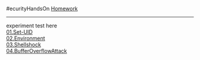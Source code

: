#ecurityHandsOn
[Homework](https://github.com/YunHsiuLu/SecurityHandsOn/tree/main/Homework)<br>
* * *
experiment test here<br>
[01.Set-UID](https://github.com/YunHsiuLu/SecurityHandsOn/tree/main/01.Set-UID)<br>
[02.Environment](https://github.com/YunHsiuLu/SecurityHandsOn/tree/main/02.Environment)<br>
[03.Shellshock](https://github.com/YunHsiuLu/SecurityHandsOn/tree/main/03.Shellshock)<br>
[04.BufferOverflowAttack](https://github.com/YunHsiuLu/SecurityHandsOn/tree/main/04.BufferOverflowAttack)<br>

